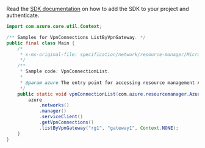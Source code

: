 Read the [SDK documentation](https://github.com/Azure/azure-sdk-for-java/blob/azure-resourcemanager_2.11.0/sdk/resourcemanager/azure-resourcemanager/README.md) on how to add the SDK to your project and authenticate.

```java
import com.azure.core.util.Context;

/** Samples for VpnConnections ListByVpnGateway. */
public final class Main {
    /*
     * x-ms-original-file: specification/network/resource-manager/Microsoft.Network/stable/2021-05-01/examples/VpnConnectionList.json
     */
    /**
     * Sample code: VpnConnectionList.
     *
     * @param azure The entry point for accessing resource management APIs in Azure.
     */
    public static void vpnConnectionList(com.azure.resourcemanager.AzureResourceManager azure) {
        azure
            .networks()
            .manager()
            .serviceClient()
            .getVpnConnections()
            .listByVpnGateway("rg1", "gateway1", Context.NONE);
    }
}
```
